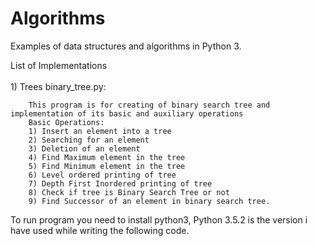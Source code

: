 # Algorithms
Examples of data structures and algorithms in Python 3.


List of Implementations <br>
<br>
    1) Trees
        binary_tree.py:
    
        This program is for creating of binary search tree and implementation of its basic and auxiliary operations
        Basic Operations:
        1) Insert an element into a tree
        2) Searching for an element
        3) Deletion of an element
        4) Find Maximum element in the tree
        5) Find Minimum element in the tree
        6) Level ordered printing of tree
        7) Depth First Inordered printing of tree
        8) Check if tree is Binary Search Tree or not
        9) Find Successor of an element in binary search tree.
        
To run program you need to install python3, Python 3.5.2 is the version i have used while writing the following code.
